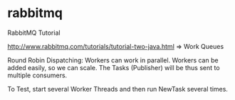 # rabbitmq
RabbitMQ Tutorial

http://www.rabbitmq.com/tutorials/tutorial-two-java.html
=> Work Queues

Round Robin Dispatching:
Workers can work in parallel.
Workers can be added easily, so we can scale. The Tasks (Publisher) will be thus sent to multiple consumers.

To Test, start several Worker Threads and then run NewTask several times.
